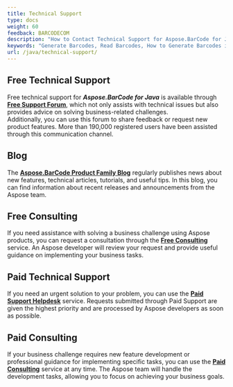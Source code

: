 ```yaml
---
title: Technical Support
type: docs
weight: 60
feedback: BARCODECOM
description: "How to Contact Technical Support for Aspose.BarCode for Java"
keywords: "Generate Barcodes, Read Barcodes, How to Generate Barcodes in Java, Technical Support for Aspose.BarCode, Aspose.Barcode Forum"
url: /java/technical-support/
---
```


## **Free Technical Support**

Free technical support for ***Aspose.BarCode for Java*** is available through
<a href="https://forum.aspose.com/c/barcode/13" target="_blank"><strong>Free Support Forum</strong></a>,
which not only assists with technical issues but also provides advice on solving business-related challenges.  
Additionally, you can use this forum to share feedback or request new product features.
More than 190,000 registered users have been assisted through this communication channel.

## **Blog**

The <a href="https://blog.aspose.com/category/barcode/" target="_blank"><strong>Aspose.BarCode Product Family
Blog</strong></a>
regularly publishes news about new features, technical articles, tutorials, and useful tips.
In this blog, you can find information about recent releases and announcements from the Aspose team.

## **Free Consulting**

If you need assistance with solving a business challenge using Aspose products,
you can request a consultation through the
<a href="https://aspose-free-consulting.github.io/" target="_blank"><strong>Free Consulting</strong></a> service.
An Aspose developer will review your request and provide useful guidance on implementing your business tasks.

## **Paid Technical Support**

If you need an urgent solution to your problem, you can use the
<a href="https://helpdesk.aspose.com/" target="_blank"><strong>Paid Support Helpdesk</strong></a> service.
Requests submitted through Paid Support are given the highest priority and are processed by Aspose developers as soon as
possible.

## **Paid Consulting**

If your business challenge requires new feature development or professional guidance
for implementing specific tasks, you can use the
<a href="https://consulting.aspose.com/" target="_blank"><strong>Paid Consulting</strong></a> service at any time.
The Aspose team will handle the development tasks, allowing you to focus on achieving your business goals.
